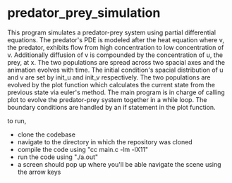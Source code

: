 # predator_prey_simulation


This program simulates a predator-prey system using partial differential equations. The predator's PDE is modeled after the heat equation where v, the predator, exhibits flow from high concentration to low concentration of v. Additionally diffusion of v is compounded by the concentration of u, the prey, at x. The two populations are spread across two spacial axes and the animation evolves with time. The initial condition's spacial distribution of u and v are set by init_u and init_v respectively. The two populations are evolved by the plot function which calculates the current state from the previous state via euler's method. The main program is in charge of calling plot to evolve the predator-prey system together in a while loop. The boundary conditions are handled by an if statement in the plot function.

to run,

- clone the codebase
- navigate to the directory in which the repository was cloned
- compile the code using "cc main.c -lm -lX11"
- run the code using "./a.out"
- a screen should pop up where you'll be able navigate the scene using the arrow keys
